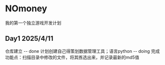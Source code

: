 # NOmoney
我的第一个独立游戏开发计划

## Day1 2025/4/11
仓库建立 -- done
计划创建自己得策划数据管理工具；语言python -- doing
    完成功能点：扫描目录中修改的文件，将其拣选出来，并记录最新的md5值

